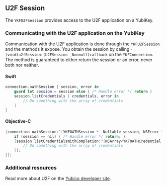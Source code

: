 

## U2F Session

The `YKFU2FSession` provides access to the U2F application on a YubiKey.

### Communicating with the U2F application on the YubiKey

Communication with the U2F application is done through the `YKFU2FSession` and the methods it expose. You obtain the session by calling `- (void)u2fSession:(U2FSession _Nonnull)callback` on the `YKFConnection`. The method is guaranteed to either return the session or an error, never both nor neither.

#### Swift

```swift
connection.oathSession { session, error in
    guard let session = session else { /* Handle error */ return }
    session.listCredentials { credentials, error in
        // Do something with the array of credentials
    }
}
```

#### Objective-C

```objective-c
[connection oathSession:^(YKFOATHSession * _Nullable session, NSError * _Nullable error) {
    if (session == nil) { /* Handle error */ return; }
    [session listCredentialsWithCompletion:^(NSArray<YKFOATHCredential *> * _Nullable credentials, NSError * _Nullable error) {
        // Do something with the array of credentials
    }];
}];
```

### Additional resources
Read more about U2F on the [Yubico developer site](https://developers.yubico.com/U2F/).
